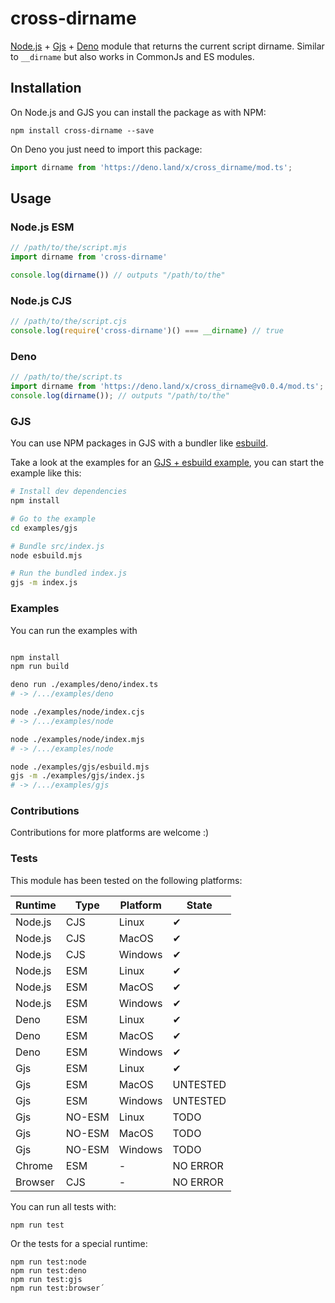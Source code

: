 # cross-dirname

[Node.js](https://nodejs.org) + [Gjs](https://gjs.guide/) + [Deno](https://deno.land/) module that returns the current script dirname. Similar to `__dirname` but also works in CommonJs and ES modules.  

## Installation

On Node.js and GJS you can install the package as with NPM:

```
npm install cross-dirname --save
```

On Deno you just need to import this package:

```ts
import dirname from 'https://deno.land/x/cross_dirname/mod.ts';
```

## Usage

### Node.js ESM

```js
// /path/to/the/script.mjs
import dirname from 'cross-dirname'

console.log(dirname()) // outputs "/path/to/the"
```

### Node.js CJS

```js
// /path/to/the/script.cjs
console.log(require('cross-dirname')() === __dirname) // true
```

### Deno

```ts
// /path/to/the/script.ts
import dirname from 'https://deno.land/x/cross_dirname@v0.0.4/mod.ts';
console.log(dirname()); // outputs "/path/to/the"
```

### GJS

You can use NPM packages in GJS with a bundler like [esbuild](https://esbuild.github.io/).

Take a look at the examples for an [GJS + esbuild example](/examples/gjs), you can start the example like this: 

```bash
# Install dev dependencies 
npm install

# Go to the example
cd examples/gjs

# Bundle src/index.js
node esbuild.mjs

# Run the bundled index.js
gjs -m index.js
```

### Examples

You can run the examples with

```bash

npm install
npm run build

deno run ./examples/deno/index.ts 
# -> /.../examples/deno

node ./examples/node/index.cjs 
# -> /.../examples/node

node ./examples/node/index.mjs 
# -> /.../examples/node

node ./examples/gjs/esbuild.mjs
gjs -m ./examples/gjs/index.js 
# -> /.../examples/gjs
```

### Contributions

Contributions for more platforms are welcome :)

### Tests

This module has been tested on the following platforms:

| Runtime | Type   | Platform | State    |
|---------|--------|----------|----------|
| Node.js | CJS    | Linux    | ✔        |
| Node.js | CJS    | MacOS    | ✔        |
| Node.js | CJS    | Windows  | ✔        |
| Node.js | ESM    | Linux    | ✔        |
| Node.js | ESM    | MacOS    | ✔        |
| Node.js | ESM    | Windows  | ✔        |
| Deno    | ESM    | Linux    | ✔        |
| Deno    | ESM    | MacOS    | ✔        |
| Deno    | ESM    | Windows  | ✔        |
| Gjs     | ESM    | Linux    | ✔        |
| Gjs     | ESM    | MacOS    | UNTESTED |
| Gjs     | ESM    | Windows  | UNTESTED |
| Gjs     | NO-ESM | Linux    | TODO     |
| Gjs     | NO-ESM | MacOS    | TODO     |
| Gjs     | NO-ESM | Windows  | TODO     |
| Chrome  | ESM    | -        | NO ERROR |
| Browser | CJS    | -        | NO ERROR |

You can run all tests with:

```
npm run test
```

Or the tests for a special runtime:

```
npm run test:node
npm run test:deno
npm run test:gjs
npm run test:browser´
```